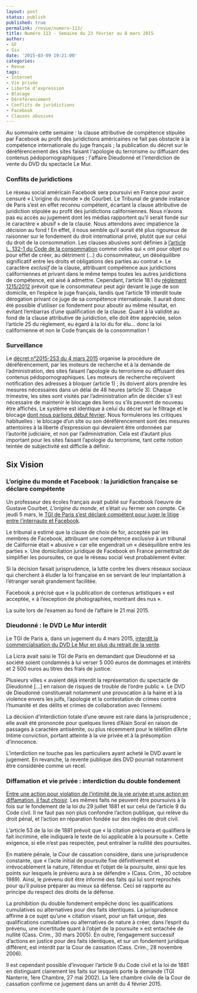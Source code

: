 ```yaml
---
layout: post
status: publish
published: true
permalink: /revue/numero-113/
title: Numéro 113 - Semaine du 23 février au 8 mars 2015
author:
- GF
- Six
date: '2015-03-09 19:21:00'
categories:
- Revue
tags:
- Internet
- Vie privée
- Liberté d’expression
- Blocage
- Déréférencement
- Conflits de juridictions
- Facebook
- Clauses abusives
---
```


Au sommaire cette semaine : la clause attributive de compétence stipulée par Facebook au profit des juridictions américaines ne fait pas obstacle à la compétence internationale du juge français ; la publication du décret sur le déréférencement des sites faisant l'apologie du terrorisme ou diffusant des contenus pédopornographiques ; l'affaire Dieudonné et l'interdiction de vente du DVD du spectacle Le Mur.

### Conflits de juridictions 

Le réseau social américain Facebook sera poursuivi en France pour avoir censuré « L’origine du monde » de Courbet. Le Tribunal de grande instance de Paris s’est en effet reconnu compétent, écartant la clause attributive de juridiction stipulée au profit des juridictions californiennes. Nous n’avons pas eu accès au jugement dont les médias rapportent qu’il serait fondé sur le caractère « abusif » de la clause. Nous attendons avec impatience la décision au fond ! En effet, il nous semble qu’il aurait été plus rigoureux de raisonner sur le fondement du droit international privé, plutôt que sur celui du droit de la consommation. Les clauses abusives sont définies à [l’article L. 132-1 du Code de la consommation](http://legifrance.gouv.fr/affichCodeArticle.do?cidTexte=LEGITEXT000006069565&idArticle=LEGIARTI000022441381&dateTexte=20150309) comme celles qui « ont pour objet ou pour effet de créer, au détriment (…) du consommateur, un déséquilibre significatif entre les droits et obligations des parties au contrat ». Le caractère _exclusif_ de la clause, attribuant compétence aux juridictions californiennes et privant dans le même temps toutes les autres juridictions de compétence, est aisé à admettre. Cependant, l’article 18.1 du [réglement 1215/2012](http://eur-lex.europa.eu/legal-content/FR/TXT/PDF/?uri=CELEX:32012R1215&from=FR) prévoit que le consommateur peut agir devant le juge de son domicile, en l’espèce le juge français, tandis que l’article 19 interdit toute dérogation privant ce juge de sa compétence internationale. Il aurait donc été possible d’utiliser ce fondement pour aboutir au même résultat, en évitant l’embarras d’une qualification de la clause. Quant à la validité au fond de la clause attributive de juridiction, elle doit être appréciée, selon l’article 25 du réglement, eu égard à la loi du for élu… donc la loi californienne et non le Code français de la consommation ! 

### Surveillance

Le [décret n°2015-253 du 4 mars 2015](http://legifrance.gouv.fr/affichTexte.do?cidTexte=JORFTEXT000030313562&dateTexte=&categorieLien=id) organise la procédure de déréférencement, par les moteurs de recherche et à la demande de l’administration, des sites faisant l’apologie du terrorisme ou diffusant des contenus pédopornographiques. Les moteurs de recherche reçoivent notification des adresses à bloquer (article 1) ; ils doivent alors prendre les mesures nécessaires dans un délai de 48 heures (article 3). Chaque trimestre, les sites sont visités par l’administration afin de décider s’il est nécessaire de maintenir le blocage des liens ou s’ils peuvent de nouveau être affichés. Le système est identique à celui du décret sur le filtrage et le blocage [dont nous parlions début février](/revue/numero-110/). Nous formulerons les critiques habituelles : le blocage d’un site ou son déréférencement sont des mesures attentoires à la liberté d’expression qui devraient être ordonnées par l’autorité judiciaire, et non par l’administration. Cela est d’autant plus important pour les sites faisant l’apologie du terrorisme, tant cette notion teintée de subjectivité est difficile à définir.

## Six Vision

### L’origine du monde et Facebook : la juridiction française se déclare compétente

Un professeur des écoles français avait publié sur Facebook l’oeuvre de Gustave Courbet, _L’origine du monde_, et s’était vu fermer son compte. Ce jeudi 5 mars, le [TGI de Paris s’est déclaré compétent pour juger le litige entre l’internaute et Facebook](http://tempsreel.nouvelobs.com/societe/20150305.AFP0827/la-justice-francaise-se-declare-competente-pour-juger-l-americain-facebook.html). 

Le tribunal a estimé que la clause de choix de for, acceptée par les membres de Facebook, attribuant une compétence _exclusive_ à un tribunal de Californie était « abusive » car elle engendrait un « déséquilibre entre les parties ». Une domiciliation juridique de Facebook en France permettrait de simplifier les poursuites, ce que le réseau social veut probablement éviter.

Si la décision faisait jurisprudence, la lutte contre les divers réseaux sociaux qui cherchent à éluder la loi française en se servant de leur implantation à l’étranger serait grandement facilitée.

Facebook a précisé que « la publication de contenus artistiques » est acceptée, « à l’exception de photographies, montrant des nus ».

La suite lors de l’examen au fond de l’affaire le 21 mai 2015.

### Dieudonné : le DVD Le Mur interdit

Le TGI de Paris a, dans un jugement du 4 mars 2015, [interdit la commercialisation du DVD Le Mur en plus du retrait de la vente](http://leplus.nouvelobs.com/contribution/1335572-le-dvd-du-spectacle-le-mur-de-dieudonne-interdit-gare-a-ceux-qui-veulent-le-revendre.html). 

La Licra avait saisi le TGI de Paris en demandant que Dieudonné et sa société soient condamnés à lui verser 5 000 euros de dommages et intérêts et 2 500 euros au titres des frais de justice.

Plusieurs villes « avaient déjà interdit la représentation du spectacle de Dieudonné […] en raison de risques de trouble de l’ordre public ». Le DVD de Dieudonné constituerait notamment une provocation à la haine et à la violence envers les juifs, l’apologie et la contestation de crimes contre l’humanité et des délits et crimes de collaboration avec l’ennemi.

La décision d’interdiction totale d’une œuvre est rare dans la jurisprudence ; elle avait été prononcée pour quelques livres d’Alain Soral en raison de passages à caractère antisémite, ou plus récemment pour le téléfilm d’Arte Intime conviction, portant atteinte à la vie privée et à la présomption d’innocence.

L’interdiction ne touche pas les particuliers ayant acheté le DVD avant le jugement. En revanche, la revente publique des DVD pourrait notamment être considérée comme un recel.

###  Diffamation et vie privée : interdiction du double fondement

[Entre une action pour violation de l’intimité de la vie privée et une action en diffamation, il faut choisir](http://www.village-justice.com/articles/Diffamation-atteinte-vie-privee,19081.html). Les mêmes faits ne peuvent être poursuivis à la fois sur le fondement de la loi du 29 juillet 1881 et sur celui de l’article 9 du Code civil. Il ne faut pas non plus confondre l’action publique, qui relève du droit pénal, et l’action en réparation fondée sur des règles de droit civil.

L’article 53 de la loi de 1881 prévoit que « la citation précisera et qualifiera le fait incriminé, elle indiquera le texte de loi applicable à la poursuite ». Cette exigence, si elle n’est pas respectée, peut entraîner la nullité des poursuites.

En matière pénale, la Cour de cassation considère, dans une jurisprudence constante, que « l’acte initial de poursuite fixe définitivement et irrévocablement la nature, l’étendue et l’objet de la poursuite, ainsi que les points sur lesquels le prévenu aura à se défendre » (Cass. Crim., 30 octobre 1989). Ainsi, le prévenu doit être informé des faits qui lui sont reprochés pour qu’il puisse préparer au mieux sa défense. Ceci se rapporte au principe du respect des droits de la défense.

La prohibition du double fondement empêche donc les qualifications cumulatives ou alternatives pour des faits identiques. La jurisprudence affirme à ce sujet qu’une « citation visant, pour un fait unique, des qualifications cumulatives ou alternatives de nature à créer, dans l’esprit du prévenu, une incertitude quant à l’objet de la poursuite » est entachée de nullité (Cass. Crim., 30 mars 2005). En outre, l’engagement successif d’actions en justice pour des faits identiques, et sur un fondement juridique différent, est interdit par la Cour de cassation (Cass. Crim., 28 novembre 2006).

Il est cependant possible d’invoquer l’article 9 du Code civil et la loi de 1881 en distinguant clairement les faits sur lesquels porte la demande (TGI Nanterre, 1ère Chambre, 27 mai 2002). La 1ère chambre civile de la Cour de cassation confirme ce jugement dans un arrêt du 4 février 2015.
